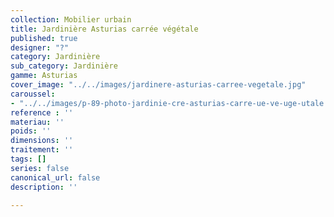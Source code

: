 ```yaml
---
collection: Mobilier urbain
title: Jardinière Asturias carrée végétale
published: true
designer: "?"
category: Jardinière
sub_category: Jardinière
gamme: Asturias
cover_image: "../../images/jardinere-asturias-carree-vegetale.jpg"
caroussel:
- "../../images/p-89-photo-jardinie-cre-asturias-carre-ue-ve-uge-utale.jpg"
reference : ''
materiau: ''
poids: ''
dimensions: ''
traitement: ''
tags: []
series: false
canonical_url: false
description: ''

---
```

